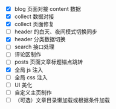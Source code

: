 - [x] blog 页面对接 content 数据
- [x] collect 数据对接
- [x] collect 页面修复
- [ ] header 的白天、夜间模式切换同步
- [x] header 分类数据切换
- [ ] search 接口处理
- [ ] 评论区制作
- [ ] posts 页面文章标题锚点跳转
- [x] 全局 js 注入
- [ ] 全局 css 注入
- [ ] UI 美化
- [ ] 自定义主页制作
- [ ] （可选）文章目录懒加载或根据条件加载